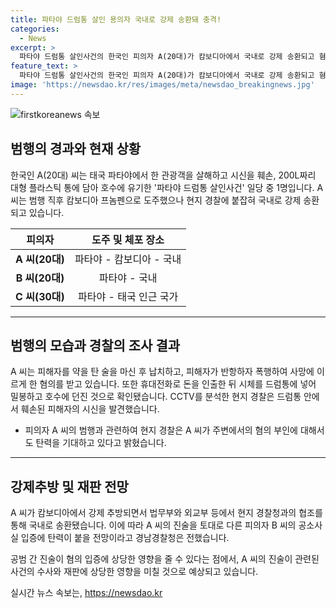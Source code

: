 ```yaml
---
title: 파타야 드럼통 살인 용의자 국내로 강제 송환돼 충격!
categories:
  - News
excerpt: >
  파타야 드럼통 살인사건의 한국인 피의자 A(20대)가 캄보디아에서 국내로 강제 송환되고 혐의를 부인하며 법정 심리가 시작됐다. 피의자들의 진술을 토대로 공범의 공소사실 입증에 탄력이 붙을 전망이다. 범행에 대한 상세한 경위와 각 피의자의 도주, 체포 과정까지 포괄적인 내용이 담겨 있어 사람들의 호기심을 자극하는 기사가 될 것이다.
feature_text: >
  파타야 드럼통 살인사건의 한국인 피의자 A(20대)가 캄보디아에서 국내로 강제 송환되고 혐의를 부인하며 법정 심리가 시작됐다. 피의자들의 진술을 토대로 공범의 공소사실 입증에 탄력이 붙을 전망이다. 범행에 대한 상세한 경위와 각 피의자의 도주, 체포 과정까지 포괄적인 내용이 담겨 있어 사람들의 호기심을 자극하는 기사가 될 것이다.
image: 'https://newsdao.kr/res/images/meta/newsdao_breakingnews.jpg'
---
```


<p><img src="https://newsdao.kr/res/images/meta/newsdao_breakingnews.jpg" alt="firstkoreanews 속보" /></p>

<h2 data-ke-size="size26">범행의 경과와 현재 상황</h2>

<p data-ke-size="size16">한국인 A(20대) 씨는 태국 파타야에서 한 관광객을 살해하고 시신을 훼손, 200L짜리 대형 플라스틱 통에 담아 호수에 유기한 '파타야 드럼통 살인사건' 일당 중 1명입니다. A 씨는 범행 직후 캄보디아 프놈펜으로 도주했으나 현지 경찰에 붙잡혀 국내로 강제 송환되고 있습니다.</p>

<table>
<thead>
<tr>
<th style="text-align: center;">피의자</th>
<th style="text-align: center;">도주 및 체포 장소</th>
</tr>
</thead>
<tbody>
<tr>
<td style="text-align: center;"><b>A 씨(20대)</b></td>
<td style="text-align: center;">파타야 - 캄보디아 - 국내</td>
</tr>
<tr>
<td style="text-align: center;"><b>B 씨(20대)</b></td>
<td style="text-align: center;">파타야 - 국내</td>
</tr>
<tr>
<td style="text-align: center;"><b>C 씨(30대)</td>
<td style="text-align: center;">파타야 - 태국 인근 국가</td>
</tr>
</tbody>
</table>

<hr>

<h2 data-ke-size="size26">범행의 모습과 경찰의 조사 결과</h2>

<p data-ke-size="size16">A 씨는 피해자를 약을 탄 술을 마신 후 납치하고, 피해자가 반항하자 폭행하여 사망에 이르게 한 혐의를 받고 있습니다. 또한 휴대전화로 돈을 인출한 뒤 시체를 드럼통에 넣어 밀봉하고 호수에 던진 것으로 확인됐습니다. CCTV를 분석한 현지 경찰은 드럼통 안에서 훼손된 피해자의 시신을 발견했습니다.</p>

<ul>
<li>피의자 A 씨의 범행과 관련하여 현지 경찰은 A 씨가 주변에서의 혐의 부인에 대해서도 탄력을 기대하고 있다고 밝혔습니다.</li>
</ul>

<hr>

<h2 data-ke-size="size26">강제추방 및 재판 전망</h2>

<p data-ke-size="size16">A 씨가 캄보디아에서 강제 추방되면서 법무부와 외교부 등에서 현지 경찰청과의 협조를 통해 국내로 송환됐습니다. 이에 따라 A 씨의 진술을 토대로 다른 피의자 B 씨의 공소사실 입증에 탄력이 붙을 전망이라고 경남경찰청은 전했습니다.</p>

<p data-ke-size="size16">공범 간 진술이 혐의 입증에 상당한 영향을 줄 수 있다는 점에서, A 씨의 진술이 관련된 사건의 수사와 재판에 상당한 영향을 미칠 것으로 예상되고 있습니다.</p>
실시간 뉴스 속보는, <a href="https://newsdao.kr" rel="dofollow">https://newsdao.kr</a>


